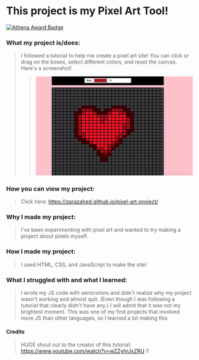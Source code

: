 # This project is my Pixel Art Tool! 
[![Athena Award Badge](https://img.shields.io/endpoint?url=https%3A%2F%2Faward.athena.hackclub.com%2Fapi%2Fbadge)](https://award.athena.hackclub.com?utm_source=readme)

### What my project is/does:
> I followed a tutorial to help me create a pixel art site! You can click or drag on the boxes, select different colors, and reset the canvas.
> Here's a screenshot!
> > ![Screenshot of the home page](ss5.png)

### How you can view my project:
> Click here: https://zarazahed.github.io/pixel-art-project/

### Why I made my project:
> I've been experimenting with pixel art and wanted to try making a project about pixels myself.

### How I made my project:
> I used HTML, CSS, and JavaScript to make the site!

### What I struggled with and what I learned:
> I wrote my JS code with semicolons and didn't realize why my project wasn't working and almost quit. (Even though I was following a tutorial that clearly didn't have any.) I will admit that it was not my brightest moment.
> This was one of my first projects that involved more JS than other languages, so I learned a lot making this

#### Credits
> HUGE shout out to the creator of this tutorial: https://www.youtube.com/watch?v=wZZyhrJxZRU !!
